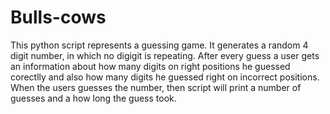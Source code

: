 # Bulls-cows
This python script represents a guessing game. It generates a random 4 digit number, in which no digigit is repeating. After every guess a user gets an information about
how many digits on right positions he guessed corectlly and also how many digits he guessed right on incorrect positions. When the users guesses the number,
then script will print a number of guesses and a how long the guess took.
